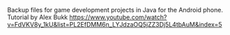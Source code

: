 Backup files for game development projects in Java for the Android phone.
Tutorial by Alex Bukk
https://www.youtube.com/watch?v=FdVKV8y_1kU&list=PL2EfDMM6n_LYJdzaOQ5jZZ3Dj5L4tbAuM&index=5
